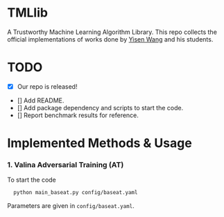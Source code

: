 # TMLlib
A Trustworthy Machine Learning Algorithm Library. This repo collects the official implementations of works done by [Yisen Wang](https://yisenwang.github.io/) and his students.

# TODO 
- [x] Our repo is released! 
- [] Add README.
- [] Add package dependency and scripts to start the code.
- [] Report benchmark results for reference.

# Implemented Methods & Usage
### 1. Valina Adversarial Training (AT)
To start the code
```sh
  python main_baseat.py config/baseat.yaml
```
Parameters are given in ```config/baseat.yaml```.

